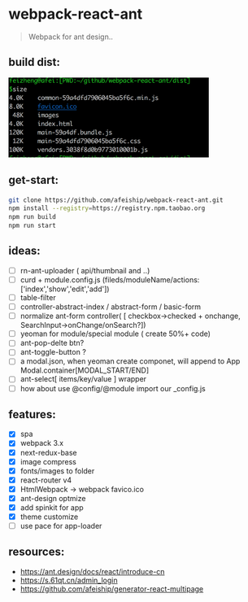 # webpack-react-ant
> Webpack for ant design..

## build dist:
<img src='./docs/optimize_build.png' width="394" />

## get-start:
```bash
git clone https://github.com/afeiship/webpack-react-ant.git
npm install --registry=https://registry.npm.taobao.org
npm run build
npm run start
```

## ideas:
+ [ ] rn-ant-uploader ( api/thumbnail and ..)
+ [ ] curd + module.config.js (fileds/moduleName/actions:['index','show','edit','add'])
+ [ ] table-filter
+ [ ] controller-abstract-index / abstract-form / basic-form
+ [ ] normalize ant-form controller( [ checkbox->checked + onchange,  SearchInput->onChange/onSearch?])
+ [ ] yeoman for module/special module ( create 50%+ code)
+ [ ] ant-pop-delte btn?
+ [ ] ant-toggle-button ?
+ [ ] a modal.json, when yeoman create componet, will append to App Modal.container[MODAL_START/END]
+ [ ] ant-select[ items/key/value ] wrapper
+ [ ] how about use @config/@module import our _config.js

## features:
+ [x] spa 
+ [x] webpack 3.x
+ [x] next-redux-base
+ [x] image compress
+ [x] fonts/images to folder
+ [x] react-router v4
+ [x] HtmlWebpack -> webpack favico.ico
+ [x] ant-design optmize
+ [x] add spinkit for app
+ [x] theme customize
+ [ ] use pace for app-loader

## resources:
+ https://ant.design/docs/react/introduce-cn
+ https://s.61qt.cn/admin_login
+ https://github.com/afeiship/generator-react-multipage
